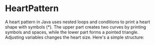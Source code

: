 # HeartPattern
A heart pattern in Java uses nested loops and conditions to print a heart shape with symbols (*). The upper part creates two curves by printing symbols and spaces, while the lower part forms a pointed triangle. Adjusting variables changes the heart size. Here's a simple structure:
